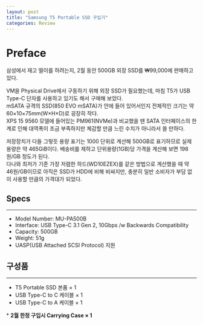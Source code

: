 ```yaml
---
layout: post
title: "Samsung T5 Portable SSD 구입기"
categories: Review
---
```


# Preface

삼성에서 재고 떨이를 하려는지, 2월 동안 500GB 외장 SSD를 ₩99,000에 판매하고 있다.

VM을 Physical Drive에서 구동하기 위해 외장 SSD가 필요했는데, 마침 T5가 USB Type-C 단자를 사용하고 있기도 해서 구매해 보았다.  
mSATA 규격의 SSD(850 EVO mSATA)가 안에 들어 있어서인지 전체적인 크기는 약 60×10×75mm(W×H×D)로 굉장히 작다.  
XPS 15 9560 모델에 들어있는 PM961(NVMe)과 비교했을 땐 SATA 인터페이스의 한계로 인해 대역폭이 조금 부족하지만 체감할 만큼 느린 수치가 아니라서 쓸 만하다.  

저장장치가 다들 그렇듯 용량 표기는 1000 단위로 계산해 500GB로 표기하므로 실제 용량은 약 465GiB이다.
배송비를 제하고 단위용량(1GB)당 가격을 계산해 보면 198원/GB 정도가 된다.  
다나와 최저가 기준 가장 저렴한 하드(WD10EZEX)를 같은 방법으로 계산했을 때 약 46원/GB이므로 아직은 SSD가 HDD에 비해 비싸지만, 충분히 일반 소비자가 부담 없이 사용할 만큼의 가격대가 되었다.

## Specs

---

* Model Number: MU-PA500B  
* Interface: USB Type-C 3.1 Gen 2, 10Gbps /w Backwards Compatibility  
* Capacity: 500GB  
* Weight: 51g
* UASP(USB Attached SCSI Protocol) 지원

## 구성품

---

* T5 Portable SSD 본품 × 1  
* USB Type-C to C 케이블           × 1  
* USB Type-C to A 케이블           × 1  

\* **2월 한정 구입시 Carrying Case × 1**
